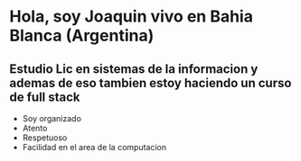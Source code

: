# Hola, soy Joaquin vivo en Bahia Blanca (Argentina) 
## Estudio Lic en sistemas de la informacion y ademas de eso tambien estoy haciendo un curso de full stack
* Soy organizado
* Atento
* Respetuoso 
* Facilidad en el area de la computacion
